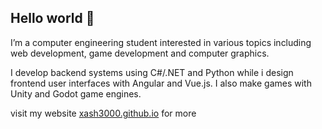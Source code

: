 ## Hello world 👋

I’m a computer engineering student interested in various topics including web development, game development and computer graphics.

I develop backend systems using C#/.NET and Python while i design frontend user interfaces with Angular and Vue.js. I also make games with Unity and Godot game engines.

visit my website [xash3000.github.io](xash3000.github.io) for more
